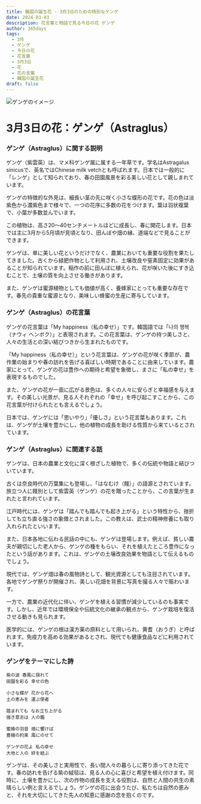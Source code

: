 ```yaml
---
title: 韓国の誕生花 - 3月3日のための特別なゲンゲ
date: 2024-03-03
description: 花言葉と物語で見る今日の花 ゲンゲ
author: 365days
tags:
  - 3月
  - ゲンゲ
  - 今日の花
  - 花言葉
  - 3月3日
  - 花
  - 花の言葉
  - 韓国の誕生花
draft: false
---
```


![ゲンゲのイメージ](https://cdn.pixabay.com/photo/2020/05/31/17/13/astragalus-5243367_1280.jpg#center#center)


# 3月3日の花：ゲンゲ（Astraglus）

### ゲンゲ（Astraglus）に関する説明

ゲンゲ（紫雲英）は、マメ科ゲンゲ属に属する一年草です。学名はAstragalus sinicusで、英名ではChinese milk vetchとも呼ばれます。日本では一般的に「レンゲ」として知られており、春の田園風景を彩る美しい花として親しまれています。

ゲンゲの特徴的な外見は、細長い茎の先に咲く小さな蝶形の花です。花の色は淡紫色から濃紫色まで様々で、一つの花序に多数の花をつけます。葉は羽状複葉で、小葉が多数並んでいます。

この植物は、高さ20〜40センチメートルほどに成長し、春に開花します。日本では主に3月から5月頃が見頃となり、田んぼや畑の縁、道端などで見ることができます。

ゲンゲは、単に美しい花というだけでなく、農業においても重要な役割を果たしてきました。古くから緑肥作物として利用され、土壌改良や窒素固定に効果があることが知られています。稲作の前に田んぼに植えられ、花が咲いた後にすき込むことで、土壌の質を向上させる働きがあります。

また、ゲンゲは蜜源植物としても価値が高く、養蜂家にとっても重要な存在です。春先の貴重な蜜源となり、美味しい蜂蜜の生産に寄与しています。

### ゲンゲ（Astraglus）の花言葉

ゲンゲの花言葉は「My happiness（私の幸せ）」です。韓国語では「나의 행복（ナウィ ヘンボク）」と表現されます。この花言葉は、ゲンゲの持つ美しさと、人々の生活との深い結びつきから生まれたものです。

「My happiness（私の幸せ）」という花言葉は、ゲンゲの花が咲く季節が、農作業の始まりや春の訪れを告げる喜ばしい時期であることに由来しています。農家にとって、ゲンゲの花は豊作への期待と希望を象徴し、まさに「私の幸せ」を表現するものでした。

また、ゲンゲの花が一面に広がる景色は、多くの人々に安らぎと幸福感を与えます。その美しい光景が、見る人それぞれの「幸せ」を呼び起こすことから、この花言葉が付けられたとも言えるでしょう。

日本では、ゲンゲには「思いやり」「優しさ」という花言葉もあります。これは、ゲンゲが土壌を豊かにし、他の植物の成長を助ける性質から来ているとされています。

### ゲンゲ（Astraglus）に関連する話

ゲンゲは、日本の農業と文化に深く根ざした植物で、多くの伝統や物語と結びついています。

古くは奈良時代の万葉集にも登場し、「はなむけ（餞）」の語源とされています。旅立つ人に餞別として紫雲英（ゲンゲ）の花を贈ったことから、この言葉が生まれたと言われています。

江戸時代には、ゲンゲは「踏んでも踏んでも起き上がる」という特性から、挫折しても立ち直る強さの象徴とされました。この教えは、武士の精神修養にも取り入れられたといいます。

また、日本各地に伝わる民話の中にも、ゲンゲは登場します。例えば、貧しい農夫が親切にした老人から、ゲンゲの種をもらい、それを植えたところ豊作になったという話があります。これは、ゲンゲの土壌改良効果を物語として伝えるものでしょう。

現代では、ゲンゲ畑は春の風物詩として、観光資源としても注目されています。各地でゲンゲ祭りが開催され、美しい花畑を背景に写真を撮る人々で賑わいます。

一方で、農業の近代化に伴い、ゲンゲを植える習慣が減少しているのも事実です。しかし、近年では環境保全や伝統文化の継承の観点から、ゲンゲ栽培を復活させる動きも見られます。

医学的には、ゲンゲの根は漢方薬の原料として用いられ、黄耆（おうぎ）と呼ばれます。免疫力を高める効果があるとされ、現代でも健康食品などに利用されています。

### ゲンゲをテーマにした詩

    紫の波 春風に揺れて
    田園を彩る 幸せの色
    
    小さな蝶が 花から花へ
    土の恵みを 運ぶ使者
    
    踏まれても なお立ち上がる
    強き意志は 人の鑑
    
    蜜蜂の羽音 畑に響けば
    豊穣の約束 風にのせて
    
    ゲンゲの花よ 私の幸せ
    大地と人の 絆を結ぶ

ゲンゲは、その美しさと実用性で、長い間人々の暮らしに寄り添ってきた花です。春の訪れを告げる紫の絨毯は、見る人の心に喜びと希望を植え付けます。同時に、土壌を豊かにし、次の作物の成長を支える役割は、自然と人間の共生の素晴らしい例と言えるでしょう。ゲンゲの花に出会うたび、私たちは自然の恵みと、それを大切にしてきた先人の知恵に感謝の念を抱くのです。